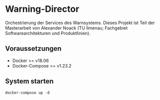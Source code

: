 # Warning-Director

Orchestrierung der Services des Warnsystems.
Dieses Projekt ist Teil der Masterarbeit von Alexander Noack (TU Ilmenau; Fachgebiet Softwarearchitekturen und Produktlinien).

## Voraussetzungen

* Docker >= v18.06
* Docker-Compose >= v1.23.2

## System starten

```
docker-compose up -d
```
